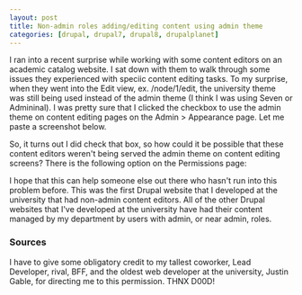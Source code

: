 ```yaml
---
layout: post
title: Non-admin roles adding/editing content using admin theme
categories: [drupal, drupal7, drupal8, drupalplanet]
---
```


I ran into a recent surprise while working with some content editors on an academic catalog website. I sat down with them to walk through some issues they experienced with speciic content editing tasks. To my surprise, when they went into the Edit view, ex. /node/1/edit, the university theme was still being used instead of the admin theme (I think I was using Seven or Admininal). I was pretty sure that I clicked the checkbox to use the admin theme on content editing pages on the Admin > Appearance page. Let me paste a screenshot below.

So, it turns out I did check that box, so how could it be possible that these content editors weren't being served the admin theme on content editing screens? There is the following option on the Permissions page:

I hope that this can help someone else out there who hasn't run into this problem before. This was the first Drupal website that I developed at the university that had non-admin content editors. All of the other Drupal websites that I've developed at the university have had their content managed by my department by users with admin, or near admin, roles.

### Sources

I have to give some obligatory credit to my tallest coworker, Lead Developer, rival, BFF, and the oldest web developer at the university, Justin Gable, for directing me to this permission. THNX D00D!
